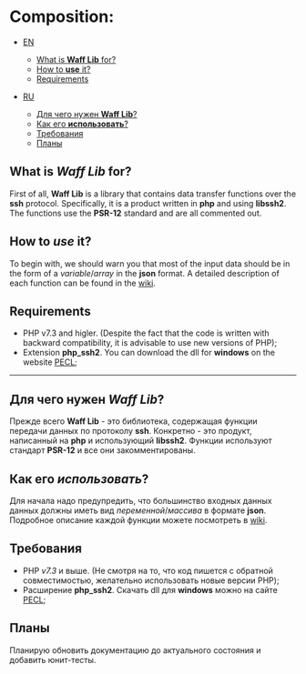 # Composition:
-  [EN](#EN)
    - [What is __Waff Lib__ for?](#EN_what)
    - [How to __use__ it?](#EN_use)
    - [Requirements](#EN_req)

-  [RU](#RU)
    - [Для чего нужен __Waff Lib__?](#RU_what)
    - [Как его __использовать__?](#RU_use)
    - [Требования](#RU_req)
    - [Планы](#RU_plans)
    
<a name="EN"></a>
<a name="EN_what"></a>
## What is _Waff Lib_ for? 
First of all, __Waff Lib__ is a library that contains data transfer functions over the __ssh__ protocol. Specifically, it is a product written in __php__ and using __libssh2__. The functions use the __PSR-12__ standard and are all commented out.

<a name="EN_use"></a>
## How to _use_ it?
To begin with, we should warn you that most of the input data should be in the form of a _variable_/_array_ in the **json** format. A detailed description of each function can be found in the [wiki](https://github.com/Panda58dev/wafflib/wiki).
<a name="EN_req"></a>
## Requirements

- PHP v7.3 and higler. (Despite the fact that the code is written with backward compatibility, it is advisable to use new versions of PHP);
- Extension **php_ssh2**. You can download the dll for **windows** on the website [PECL](https://pecl.php.net/package/ssh2);

----

<a name="RU"></a>
<a name="RU_what"></a>
## Для чего нужен _Waff Lib_?
Прежде всего __Waff Lib__ - это библиотека, содержащая функции передачи данных по протоколу __ssh__. Конкретно - это продукт, написанный на __php__ и использующий __libssh2__. Функции используют стандарт __PSR-12__ и все они закомментированы.

<a name="RU_use"></a>
## Как его _использовать_?
Для начала надо предупредить, что большинство входных данных данных должны иметь вид _переменной_/_массива_ в формате **json**. Подробное описание каждой функции можете посмотреть в [wiki](https://github.com/Panda58dev/wafflib/wiki).

<a name="RU_req"></a>
## Требования
- PHP *v7.3* и выше. (Не смотря на то, что код пишется с обратной совместимостью, желательно использовать новые версии PHP);
- Расширение **php_ssh2**. Скачать dll для **windows** можно на сайте [PECL](https://pecl.php.net/package/ssh2);

<a name="RU_plans"></a>
## Планы
Планирую обновить документацию до актуального состояния и добавить юнит-тесты.
